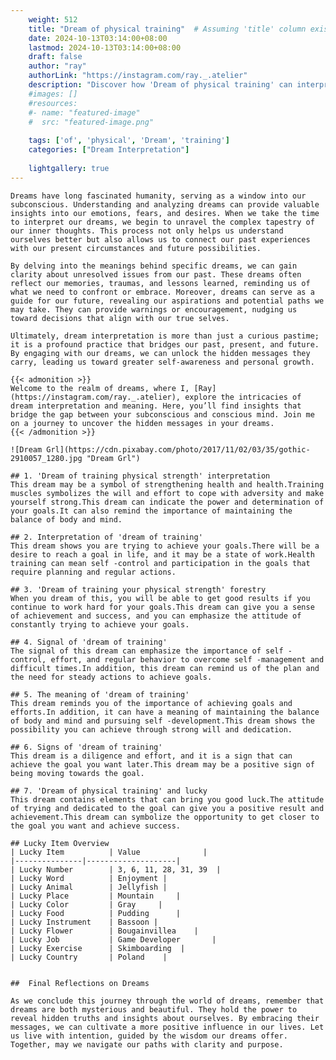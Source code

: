 ```yaml
---
    weight: 512
    title: "Dream of physical training"  # Assuming 'title' column exists
    date: 2024-10-13T03:14:00+08:00
    lastmod: 2024-10-13T03:14:00+08:00
    draft: false
    author: "ray"
    authorLink: "https://instagram.com/ray._.atelier"
    description: "Discover how 'Dream of physical training' can interpret your future and uncover its significant meanings in your life."
    #images: []
    #resources:
    #- name: "featured-image"
    #  src: "featured-image.png"
    
    tags: ['of', 'physical', 'Dream', 'training']
    categories: ["Dream Interpretation"]
    
    lightgallery: true
---
```

    
    Dreams have long fascinated humanity, serving as a window into our subconscious. Understanding and analyzing dreams can provide valuable insights into our emotions, fears, and desires. When we take the time to interpret our dreams, we begin to unravel the complex tapestry of our inner thoughts. This process not only helps us understand ourselves better but also allows us to connect our past experiences with our present circumstances and future possibilities.
    
    By delving into the meanings behind specific dreams, we can gain clarity about unresolved issues from our past. These dreams often reflect our memories, traumas, and lessons learned, reminding us of what we need to confront or embrace. Moreover, dreams can serve as a guide for our future, revealing our aspirations and potential paths we may take. They can provide warnings or encouragement, nudging us toward decisions that align with our true selves.
    
    Ultimately, dream interpretation is more than just a curious pastime; it is a profound practice that bridges our past, present, and future. By engaging with our dreams, we can unlock the hidden messages they carry, leading us toward greater self-awareness and personal growth.
    
    {{< admonition >}}
    Welcome to the realm of dreams, where I, [Ray](https://instagram.com/ray._.atelier), explore the intricacies of dream interpretation and meaning. Here, you’ll find insights that bridge the gap between your subconscious and conscious mind. Join me on a journey to uncover the hidden messages in your dreams.
    {{< /admonition >}}
    
    ![Dream Grl](https://cdn.pixabay.com/photo/2017/11/02/03/35/gothic-2910057_1280.jpg "Dream Grl")
    
    ## 1. 'Dream of training physical strength' interpretation
    This dream may be a symbol of strengthening health and health.Training muscles symbolizes the will and effort to cope with adversity and make yourself strong.This dream can indicate the power and determination of your goals.It can also remind the importance of maintaining the balance of body and mind.
    
    ## 2. Interpretation of 'dream of training'
    This dream shows you are trying to achieve your goals.There will be a desire to reach a goal in life, and it may be a state of work.Health training can mean self -control and participation in the goals that require planning and regular actions.
    
    ## 3. 'Dream of training your physical strength' forestry
    When you dream of this, you will be able to get good results if you continue to work hard for your goals.This dream can give you a sense of achievement and success, and you can emphasize the attitude of constantly trying to achieve your goals.
    
    ## 4. Signal of 'dream of training'
    The signal of this dream can emphasize the importance of self -control, effort, and regular behavior to overcome self -management and difficult times.In addition, this dream can remind us of the plan and the need for steady actions to achieve goals.
    
    ## 5. The meaning of 'dream of training'
    This dream reminds you of the importance of achieving goals and efforts.In addition, it can have a meaning of maintaining the balance of body and mind and pursuing self -development.This dream shows the possibility you can achieve through strong will and dedication.
    
    ## 6. Signs of 'dream of training'
    This dream is a diligence and effort, and it is a sign that can achieve the goal you want later.This dream may be a positive sign of being moving towards the goal.
    
    ## 7. 'Dream of physical training' and lucky
    This dream contains elements that can bring you good luck.The attitude of trying and dedicated to the goal can give you a positive result and achievement.This dream can symbolize the opportunity to get closer to the goal you want and achieve success.
    
    ## Lucky Item Overview
    | Lucky Item          | Value              |
    |---------------|--------------------|
    | Lucky Number        | 3, 6, 11, 28, 31, 39  |
    | Lucky Word          | Enjoyment |
    | Lucky Animal        | Jellyfish |
    | Lucky Place         | Mountain     |
    | Lucky Color         | Gray     |
    | Lucky Food          | Pudding      |
    | Lucky Instrument    | Bassoon |
    | Lucky Flower        | Bougainvillea    |
    | Lucky Job           | Game Developer       |
    | Lucky Exercise      | Skimboarding  |
    | Lucky Country       | Poland    |
    
    
    ##  Final Reflections on Dreams
    
    As we conclude this journey through the world of dreams, remember that dreams are both mysterious and beautiful. They hold the power to reveal hidden truths and insights about ourselves. By embracing their messages, we can cultivate a more positive influence in our lives. Let us live with intention, guided by the wisdom our dreams offer. Together, may we navigate our paths with clarity and purpose.
    